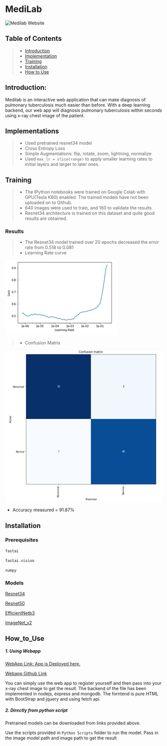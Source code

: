 # MediLab

![Medilab Website](https://github.com/chetanpandey1266/Hack-In-India-Team-CyberLabs/blob/master/gif/website.gif)

## Table of Contents
>- [Introduction](#Introduction)
>- [Implementation](#Implementations)
>- [Training](#Training)
>- [Installation](#Prerequisites)
>- [How to Use](#How_to_Use)

## Introduction:
Medilab is an interactive web application that can make diagnosis of pulmonary tuberculosis much easier than before. With a deep learning backend, our web app will diagnosis pulmonary tuberculosis within seconds using x-ray chest image of the patient.

## Implementations

>- Used pretrained resnet34 model
>- Cross Entropy Loss 
>- Simple Augmentations: flip, rotate, zoom, lightning, normalize
>- Used `max_lr = slice(range)` to apply smaller learning rates to initial layers and larger to later ones.

## Training
>- The IPython notebooks were trained on Google Colab with GPU(Tesla K80) enabled. The trained models have not been uploaded on to Github.
>- 640 images were used to train, and 160 to validate the results
>- Resnet34 architecture is trained on this dataset and quite good results are obtained.
### Results
>- The Resnet34 model trained over 20 epochs decreased the error rate from 0.518 to 0.081
>- Learning Rate curve 

![Image04](https://raw.githubusercontent.com/Rohitv97/Diagnosing-TB/master/resnet34-LR.PNG)
>- Confusion Matrix

![Image05](https://raw.githubusercontent.com/Rohitv97/Diagnosing-TB/master/resnet50-confusion-matrix.PNG)
- Accuracy measured = 91.87%

## Installation 

### Prerequisites

`fastai`

`fastai.vision`

`numpy`

### Models

[Resnet34](https://drive.google.com/file/d/1-183IuG42Sh6p4Kk6ok_DJw_PGtbNVSl/view)

[Resnet50](https://drive.google.com/file/d/166O3ZycmVeNc4LYDyTy1kdc6HETbhNJ3/view?usp=sharing)

[EfficientNetb3](https://drive.google.com/file/d/1F2RamM03oBahviwY93XCnrpNuTKobMzn/view?usp=sharing)

[ImageNet_v2](https://drive.google.com/file/d/19mIf3b-lLkn8-SDzN8-aEqES-TL3APKb/view?usp=sharing)

## How_to_Use

##### 1. Using Webapp

[WebApp Link: App is Deployed here.](https://tbdetector.herokuapp.com/)

[Webapp Github Link](https://github.com/hritikraj31/HackInIndia)

You can simply use the web app to register yourself and then pass into your x-ray chest image to get the result.
The backend of the file has been implemented in nodejs, express and mongodb. The forntend is pure HTML with BootStrap and jquery and using fetch api.

##### 2. Directly from python script
Pretrained models can be downloaded from links provided above.

Use the scripts provided in `Python Scripts` folder to run the model.
Pass in the image model path and image path to get the result



